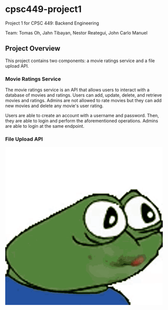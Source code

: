# cpsc449-project1

Project 1 for CPSC 449: Backend Engineering

Team: Tomas Oh, Jahn Tibayan, Nestor Reategui, John Carlo Manuel

## Project Overview

This project contains two components: a movie ratings service and a file upload API.

### Movie Ratings Service

The movie ratings service is an API that allows users to interact with a database of movies and ratings. Users can add, update, delete, and retrieve movies and ratings. Admins are not allowed to rate movies but they can add new movies and delete any movie's user rating.

Users are able to create an account with a username and password. Then, they are able to login and perform the aforementioned operations. Admins are able to login at the same endpoint.

### File Upload API
<img src='./uploads/pepe-frog.gif' title='leEpic gif' width='' alt='leEpic gif' />